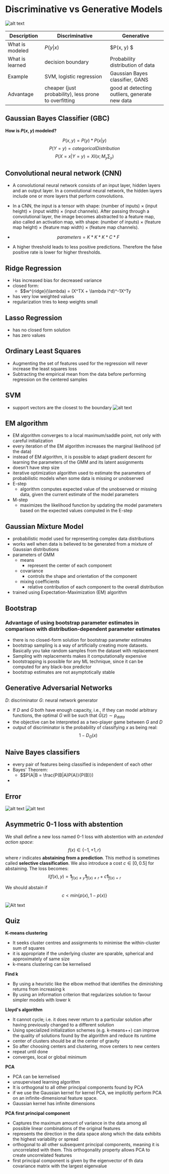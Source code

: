 # Discriminative vs Generative Models

![alt text](assets/dis_vs_gen.png "difference")

Description | Discriminative | Generative
---|---|---
What is modeled | $P(y \| x)$ | $P(x, y) $
What is learned | decision boundary | Probability distribution of data
Example | SVM, logistic regression | Gaussian Bayes classifier, GANS
Advantage | cheaper (just probability), less prone to overfitting | good at detecting outliers, generate new data


## Gaussian Bayes Classifier (GBC)
**How is $P(x, y)$ modeled?**

$$P(x, y) = P(y) * P(x | y) $$
$$ P(Y = y) = categoricalDistribution $$
$$P(X = x | Y = y) = XI(x; M_y \sum_y )$$


## Convolutional neural network (CNN)
- A convolutional neural network consists of an input layer, hidden layers and an output layer. In a convolutional neural network, the hidden layers include one or more layers that perform convolutions.
- In a CNN, the input is a tensor with shape: (number of inputs) × (input height) × (input width) × (input channels). After passing through a convolutional layer, the image becomes abstracted to a feature map, also called an activation map, with shape: (number of inputs) × (feature map height) × (feature map width) × (feature map channels). 
- $$parameters = K * K * K * C * F$$ 

- A higher threshold leads to less positive predictions. Therefore the false positive rate is lower for higher thresholds. 

## Ridge Regression
- Has increased bias for decreased variance
- closed form:
    - $$w^{ridge}(\lambda) = (X^TX + \lambda I^d)^-1X^Ty
- has very low weighted values
- regularization tries to keep weights small

## Lasso Regression
- has no closed form solution
- has zero values

## Ordinary Least Squares
- Augmenting the set of features used for the regression will never increase the least squares loss
- Subtracting the empirical mean from the data before performing regression on the centered samples

## SVM
- support vectors are the closest to the boundary
![alt text](assets/svm.png "support vector machine")

## EM algorithm
- EM algorithm converges to a local maximum/saddle point, not only with careful initialization
- every iteration of the EM algorithm increases the marginal likelihood (of the data)
- instead of EM algorithm, it is possible to adapt gradient descent for learning the parameters of the GMM and its latent assignments
- doesn't have step size
- iterative optimization algorithm used to estimate the parameters of probabilistic models when some data is missing or unobserved
- E-step
    - algorithm computes expected value of the unobserved or missing data, given the current estimate of the model parameters
- M-step
    - maximizes the likelihood function by updating the model parameters based on the expected values computed in the E-step

## Gaussian Mixture Model
- probabilistic model used for representing complex data distributions
- works well when data is believed to be generated from a mixture of Gaussian distributions
- parameters of GMM
    - means
        - represent the center of each component
    - covariance
        - controls the shape and orientation of the component
    - mixing coefficients
        - relative contribution of each component to the overall distribution
- trained using Expectation-Maximization (EM) algorithm

## Bootstrap
### Advantage of using bootstrap parameter estimates in comparison with distribution-dependent parameter estimates
- there is no closed-form solution for bootstrap parameter estimates
- bootstrap sampling is a way of artificially creating more datasets. Basically you take random samples from the dataset with replacement
- Sampling with replacements makes it computationally expensive
- bootstrapping is possible for any ML technique, since it can be computed for any black-box predictor
- bootstrap estimates are not asymptotically stable

## Generative Adversarial Networks
$D$: discriminator
$G$: neural network generator 
- If $D$ and $G$ both have enough capacity, i.e., if they can model arbitrary functions, the optimal $G$ will be such that $G(z) \sim p_{data}$
- the objective can be interpreted as a two-player game between $G$ and $D$
- output of discriminator is the probability of classifying $x$ as being real:
$$1 - D_G(x)$$

## Naive Bayes classifiers
- every pair of features being classified is independent of each other
- Bayes' Theorem:
    - $$P(A|B = \frac{P(B|A)P(A)}{P(B)})
- 
## Error
![alt text](assets/graph_error.png "error")
![alt text](assets/errors.png "error")

## Asymmetric 0-1 loss with abstention
We shall define a new loss named 0-1 loss with abstention with an *extended action space*:
$$f(x) \in \{-1, +1, r\}$$
where $r$ indicates **abstaining from a prediction**. This method is sometimes called **selective classification**. We also introduce a cost $c \in[0, 0.5]$ for abstaining. The loss becomes:
$$l(f(x), y) = \mathbf {1}_{f(x)\neq y} \mathbf{1}_{f(x) \neq r} + c \mathbf{1}_{f(x) = r}$$

We should abstain if 
$$c < min \{p(x), 1 - p(x)\}$$

![Alt text](assets/0-1-loss.png)


## Quiz
**K-means clustering**
- It seeks cluster centres and assignments to minimise the within-cluster sum of squares
- it is appropriate if the underlying cluster are sparable, spherical and approximately of same size
- k-means clustering can be kernelised

**Find k**
- By using a heuristic like the elbow method that identifies the diminishing returns from increasing k
- By using an information criterion that regularizes solution to favour simpler models with lower k

**Lloyd's algorithm**
- It cannot cycle; i.e. it does never return to a particular solution after having previously changed to a different solution
- Using specialized initialization schemes (e.g. k-means++) can improve the quality of solutions found by the algorithm and reduce its runtime
- center of clusters should be at the center of gravity
- So after choosing centers and clustering, move centers to new centers
- repeat until done
- converges, local or global minimum

**PCA**
- PCA can be kernelised
- unsupervised learning algorithm
- It is orthogonal to all other principal components found by PCA
- if we use the Gaussian kernel for kernel PCA, we implicitly perform PCA on an infinite-dimensional feature space.
- Gaussian kernel has infinite dimensions

**PCA first principal component**
- Captures the maximum amount of variance in the data among all possible linear combinations of the original features
- represents the direction in the data space along which the data exhibits the highest variability or spread
- orthogonal to all other subsequent principal components, meaning it is uncorrelated with them. This orthogonality property allows PCA to create uncorrelated features
- first principal component is given by the eigenvector of th data covariance matrix with the largest eigenvalue
